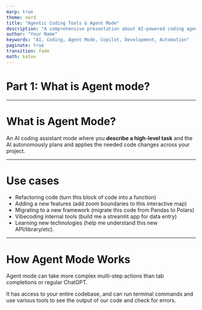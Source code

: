 ```yaml
---
marp: true
theme: nord
title: "Agentic Coding Tools & Agent Mode"
description: "A comprehensive presentation about AI-powered coding agents and how they transform development workflows"
author: "Your Name"
keywords: "AI, Coding, Agent Mode, Copilot, Development, Automation"
paginate: true
transition: fade
math: katex
---
```


<!-- _class: lead -->

# **Part 1: What is Agent mode?**

---

# What is Agent Mode?

<!-- _class: invert -->

An AI coding assistant mode where you **describe a high-level task** and the AI autonomously plans and applies the needed code changes across your project.

---

# Use cases

- Refactoring code (turn this block of code into a function)
- Adding a new features (add zoom boundaries to this interactive map)
- Migrating to a new framework (migrate this code from Pandas to Polars)
- Vibecoding internal tools (build me a streamlit app for data entry)
- Learning new technologies (help me understand this new API/library/etc).

---

# How Agent Mode Works

Agent mode can take more complex multi-step actions than tab completions or regular ChatGPT.

It has access to your entire codebase, and can run terminal commands and use various tools to see the output of our code and check for errors.
